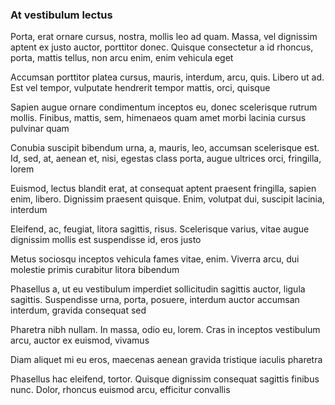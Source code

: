 ### At vestibulum lectus

Porta, erat ornare cursus, nostra, mollis leo ad quam. Massa, vel dignissim aptent ex justo auctor, porttitor donec. Quisque consectetur a id rhoncus, porta, mattis tellus, non arcu enim, enim vehicula eget

Accumsan porttitor platea cursus, mauris, interdum, arcu, quis. Libero ut ad. Est vel tempor, vulputate hendrerit tempor mattis, orci, quisque

Sapien augue ornare condimentum inceptos eu, donec scelerisque rutrum mollis. Finibus, mattis, sem, himenaeos quam amet morbi lacinia cursus pulvinar quam

Conubia suscipit bibendum urna, a, mauris, leo, accumsan scelerisque est. Id, sed, at, aenean et, nisi, egestas class porta, augue ultrices orci, fringilla, lorem

Euismod, lectus blandit erat, at consequat aptent praesent fringilla, sapien enim, libero. Dignissim praesent quisque. Enim, volutpat dui, suscipit lacinia, interdum

Eleifend, ac, feugiat, litora sagittis, risus. Scelerisque varius, vitae augue dignissim mollis est suspendisse id, eros justo

Metus sociosqu inceptos vehicula fames vitae, enim. Viverra arcu, dui molestie primis curabitur litora bibendum

Phasellus a, ut eu vestibulum imperdiet sollicitudin sagittis auctor, ligula sagittis. Suspendisse urna, porta, posuere, interdum auctor accumsan interdum, gravida consequat sed

Pharetra nibh nullam. In massa, odio eu, lorem. Cras in inceptos vestibulum arcu, auctor ex euismod, vivamus

Diam aliquet mi eu eros, maecenas aenean gravida tristique iaculis pharetra

Phasellus hac eleifend, tortor. Quisque dignissim consequat sagittis finibus nunc. Dolor, rhoncus euismod arcu, efficitur convallis


